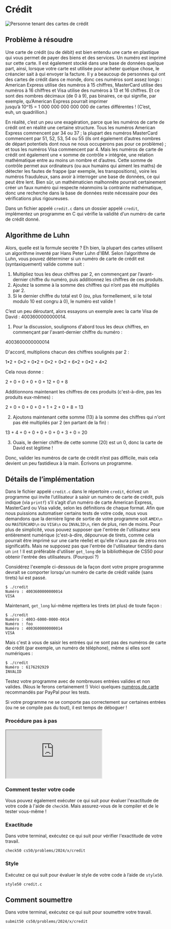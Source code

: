 # Crédit

![Personne tenant des cartes de crédit](https://cs50.harvard.edu/x/2024/psets/1/credit/credit_cards.jpeg)

## Problème à résoudre

Une carte de crédit (ou de débit) est bien entendu une carte en plastique qui vous permet de payer des biens et des services. Un numéro est imprimé sur cette carte. Il est également stocké dans une base de données quelque part, ainsi, lorsque votre carte est utilisée pour acheter quelque chose, le créancier sait à qui envoyer la facture. Il y a beaucoup de personnes qui ont des cartes de crédit dans ce monde, donc ces numéros sont assez longs : American Express utilise des numéros à 15 chiffres, MasterCard utilise des numéros à 16 chiffres et Visa utilise des numéros à 13 et 16 chiffres. Et ce sont des nombres décimaux (de 0 à 9), pas binaires, ce qui signifie, par exemple, qu’American Express pourrait imprimer jusqu’à 10^15 = 1 000 000 000 000 000 de cartes différentes ! (C’est, euh, un quadrillion.)

En réalité, c’est un peu une exagération, parce que les numéros de carte de crédit ont en réalité une certaine structure. Tous les numéros American Express commencent par 34 ou 37 ; la plupart des numéros MasterCard commencent par 51, 52, 53, 54 ou 55 (ils ont également d’autres nombres de départ potentiels dont nous ne nous occuperons pas pour ce problème) ; et tous les numéros Visa commencent par 4. Mais les numéros de carte de crédit ont également une « somme de contrôle » intégrée, une relation mathématique entre au moins un nombre et d’autres. Cette somme de contrôle permet aux ordinateurs (ou aux humains qui aiment les maths) de détecter les fautes de frappe (par exemple, les transpositions), voire les numéros frauduleux, sans avoir à interroger une base de données, ce qui peut être lent. Bien sûr, un mathématicien malhonnête pourrait certainement créer un faux numéro qui respecte néanmoins la contrainte mathématique, donc une recherche dans la base de données reste nécessaire pour des vérifications plus rigoureuses.

Dans un fichier appelé `credit.c` dans un dossier appelé `credit`, implémentez un programme en C qui vérifie la validité d’un numéro de carte de crédit donné.

## Algorithme de Luhn

Alors, quelle est la formule secrète ? Eh bien, la plupart des cartes utilisent un algorithme inventé par Hans Peter Luhn d'IBM. Selon l’algorithme de Luhn, vous pouvez déterminer si un numéro de carte de crédit est (syntaxiquement) valide comme suit :

1.  Multipliez tous les deux chiffres par 2, en commençant par l’avant-dernier chiffre du numéro, puis additionnez les chiffres de ces produits.
2.  Ajoutez la somme à la somme des chiffres qui n’ont pas été multipliés par 2.
3.  Si le dernier chiffre du total est 0 (ou, plus formellement, si le total modulo 10 est congru à 0), le numéro est valide !

C’est un peu déroutant, alors essayons un exemple avec la carte Visa de David : 4003600000000014.

1.  Pour la discussion, soulignons d'abord tous les deux chiffres, en commençant par l'avant-dernier chiffre du numéro :

4003600000000014

D'accord, multiplions chacun des chiffres soulignés par 2 :

1•2 + 0•2 + 0•2 + 0•2 + 0•2 + 6•2 + 0•2 + 4•2

Cela nous donne :

2 + 0 + 0 + 0 + 0 + 12 + 0 + 8

Additionnons maintenant les chiffres de ces produits (c'est-à-dire, pas les produits eux-mêmes) :

2 + 0 + 0 + 0 + 0 + 1 + 2 + 0 + 8 = 13

2.  Ajoutons maintenant cette somme (13) à la somme des chiffres qui n'ont pas été multipliés par 2 (en partant de la fin) :

13 + 4 + 0 + 0 + 0 + 0 + 0 + 3 + 0 = 20

3.  Ouais, le dernier chiffre de cette somme (20) est un 0, donc la carte de David est légitime !

Donc, valider les numéros de carte de crédit n’est pas difficile, mais cela devient un peu fastidieux à la main. Écrivons un programme.

## Détails de l’implémentation

Dans le fichier appelé `credit.c` dans le répertoire `credit`, écrivez un programme qui invite l’utilisateur à saisir un numéro de carte de crédit, puis indique (via `printf`) s’il s’agit d’un numéro de carte American Express, MasterCard ou Visa valide, selon les définitions de chaque format. Afin que nous puissions automatiser certains tests de votre code, nous vous demandons que la dernière ligne de sortie de votre programme soit `AMEX\n` ou `MASTERCARD\n` ou `VISA\n` ou `INVALID\n`, rien de plus, rien de moins. Pour plus de simplicité, vous pouvez supposer que l'entrée de l'utilisateur sera entièrement numérique (c'est-à-dire, dépourvue de tirets, comme cela pourrait être imprimé sur une carte réelle) et qu'elle n'aura pas de zéros non significatifs. Mais ne supposez pas que l'entrée de l'utilisateur tiendra dans un `int` ! Il est préférable d'utiliser `get_long` de la bibliothèque de CS50 pour obtenir l'entrée des utilisateurs. (Pourquoi ?)

Considérez l'exemple ci-dessous de la façon dont votre propre programme devrait se comporter lorsqu'un numéro de carte de crédit valide (sans tirets) lui est passé.

    $ ./credit
    Numéro : 4003600000000014
    VISA

Maintenant, `get_long` lui-même rejettera les tirets (et plus) de toute façon :

    $ ./credit
    Numéro : 4003-6000-0000-0014
    Numéro : foo
    Numéro : 4003600000000014
    VISA

Mais c'est à vous de saisir les entrées qui ne sont pas des numéros de carte de crédit (par exemple, un numéro de téléphone), même si elles sont numériques :

    $ ./credit
    Numéro : 6176292929
    INVALID

Testez votre programme avec de nombreuses entrées valides et non valides. (Nous le ferons certainement !) Voici quelques [numéros de carte](https://developer.paypal.com/api/nvp-soap/payflow/integration-guide/test-transactions/#standard-test-cards) recommandés par PayPal pour les tests.

Si votre programme ne se comporte pas correctement sur certaines entrées (ou ne se compile pas du tout), il est temps de déboguer !

### Procédure pas à pas

<div class="ratio ratio-16x9" data-video=""><iframe allow="accelerometer; autoplay; encrypted-media; gyroscope; picture-in-picture" allowfullscreen="" class="border" data-video="" src="https://www.youtube.com/embed/dF7wNjsRBjI?modestbranding=0&amp;rel=0&amp;showinfo=0"></iframe></div>

### Comment tester votre code

Vous pouvez également exécuter ce qui suit pour évaluer l'exactitude de votre code à l'aide de `check50`. Mais assurez-vous de le compiler et de le tester vous-même !

### Exactitude

Dans votre terminal, exécutez ce qui suit pour vérifier l'exactitude de votre travail.

    check50 cs50/problems/2024/x/credit

### Style

Exécutez ce qui suit pour évaluer le style de votre code à l’aide de `style50`.

    style50 credit.c

## Comment soumettre

Dans votre terminal, exécutez ce qui suit pour soumettre votre travail.

    submit50 cs50/problems/2024/x/credit